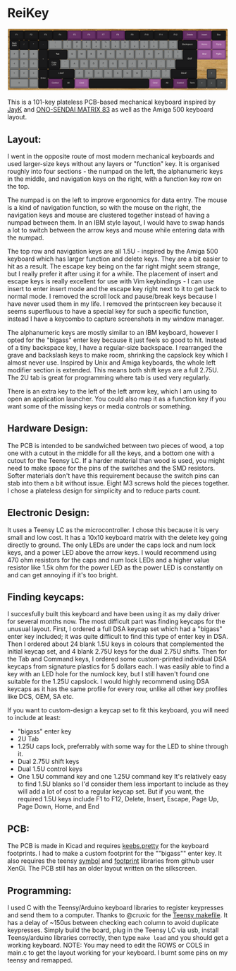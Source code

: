 # ReiKey
![DIY Keyboard custom design](https://raw.githubusercontent.com/reidevries/ReiKey/main/reikey.png)

This is a 101-key plateless PCB-based mechanical keyboard inspired by [JayK](https://github.com/josuegaleas/JayK) and [ONO-SENDAI MATRIX 83](https://imgur.com/a/v5pzh#FiXKcm0) as well as the Amiga 500 keyboard layout.

## Layout:
I went in the opposite route of most modern mechanical keyboards and used larger-size keys without any layers or "function" key. It is organised roughly into four sections - the numpad on the left, the alphanumeric keys in the middle, and navigation keys on the right, with a function key row on the top.

The numpad is on the left to improve ergonomics for data entry. The mouse is a kind of navigation function, so with the mouse on the right, the navigation keys and mouse are clustered together instead of having a numpad between them. In an IBM style layout, I would have to swap hands a lot to switch between the arrow keys and mouse while entering data with the numpad.

The top row and navigation keys are all 1.5U - inspired by the Amiga 500 keyboard which has larger function and delete keys. They are a bit easier to hit as a result. The escape key being on the far right might seem strange, but I really prefer it after using it for a while. The placement of insert and escape keys is really excellent for use with Vim keybindings - I can use insert to enter insert mode and the escape key right next to it to get back to normal mode. I removed the scroll lock and pause/break keys because I have never used them in my life. I removed the printscreen key because it seems superfluous to have a special key for such a specific function, instead I have a keycombo to capture screenshots in my window manager.

The alphanumeric keys are mostly similar to an IBM keyboard, however I opted for the "bigass" enter key because it just feels so good to hit. Instead of a tiny backspace key, I have a regular-size backspace. I rearranged the grave and backslash keys to make room, shrinking the capslock key which I almost never use. Inspired by Unix and Amiga keyboards, the whole left modifier section is extended. This means both shift keys are a full 2.75U. The 2U tab is great for programming where tab is used very regularly.
 
There is an extra key to the left of the left arrow key, which I am using to open an application launcher. You could also map it as a function key if you want some of the missing keys or media controls or something.
 
## Hardware Design:
The PCB is intended to be sandwiched between two pieces of wood, a top one with a cutout in the middle for all the keys, and a bottom one with a cutout for the Teensy LC. If a harder material than wood is used, you might need to make space for the pins of the switches and the SMD resistors. Softer materials don't have this requirement because the switch pins can stab into them a bit without issue. Eight M3 screws hold the pieces together. I chose a plateless design for simplicity and to reduce parts count.

## Electronic Design:
It uses a Teensy LC as the microcontroller. I chose this because it is very small and low cost.
It has a 10x10 keyboard matrix with the delete key going directly to ground. The only LEDs are under the caps lock and num lock keys, and a power LED above the arrow keys. I would recommend using 470 ohm resistors for the caps and num lock LEDs and a higher value resistor like 1.5k ohm for the power LED as the power LED is constantly on and can get annoying if it's too bright.

## Finding keycaps:
I succesfully built this keyboard and have been using it as my daily driver for several months now. The most difficult part was finding keycaps for the unusual layout. First, I ordered a full DSA keycap set which had a "bigass" enter key included; it was quite difficult to find this type of enter key in DSA. Then I ordered about 24 blank 1.5U keys in colours that complemented the initial keycap set, and 4 blank 2.75U keys for the dual 2.75U shifts. Then for the Tab and Command keys, I ordered some custom-printed individual DSA keycaps from signature plastics for 5 dollars each. I was easily able to find a key with an LED hole for the numlock key, but I still haven't found one suitable for the 1.25U capslock. I would highly recommend using DSA keycaps as it has the same profile for every row, unlike all other key profiles like DCS, OEM, SA etc. 

If you want to custom-design a keycap set to fit this keyboard, you will need to include at least:
* "bigass" enter key
* 2U Tab
* 1.25U caps lock, preferrably with some way for the LED to shine through it.
* Dual 2.75U shift keys
* Dual 1.5U control keys
* One 1.5U command key and one 1.25U command key
It's relatively easy to find 1.5U blanks so I'd consider them less important to include as they will add a lot of cost to a regular keycap set. But if you want, the required 1.5U keys include F1 to F12, Delete, Insert, Escape, Page Up, Page Down, Home, and End

## PCB:
The PCB is made in Kicad and requires [keebs.pretty](https://github.com/egladman/keebs.pretty) for the keyboard footprints. I had to make a custom footprint for the ""bigass"" enter key.
It also requires the teensy [symbol](https://github.com/XenGi/teensy_library) and [footprint](https://github.com/XenGi/teensy.pretty) libraries from github user XenGi.
The PCB still has an older layout written on the silkscreen.

## Programming:
I used C with the Teensy/Arduino keyboard libraries to register keypresses and send them to a computer. Thanks to @cruxic for the [Teensy makefile](https://github.com/cruxic/teensy-makefile). It has a delay of ~150us between checking each column to avoid duplicate keypresses. Simply build the board, plug in the Teensy LC via usb, install Teensy/arduino libraries correctly, then type `make load` and you should get a working keyboard. NOTE: You may need to edit the ROWS or COLS in main.c to get the layout working for your keyboard. I burnt some pins on my teensy and remapped.
